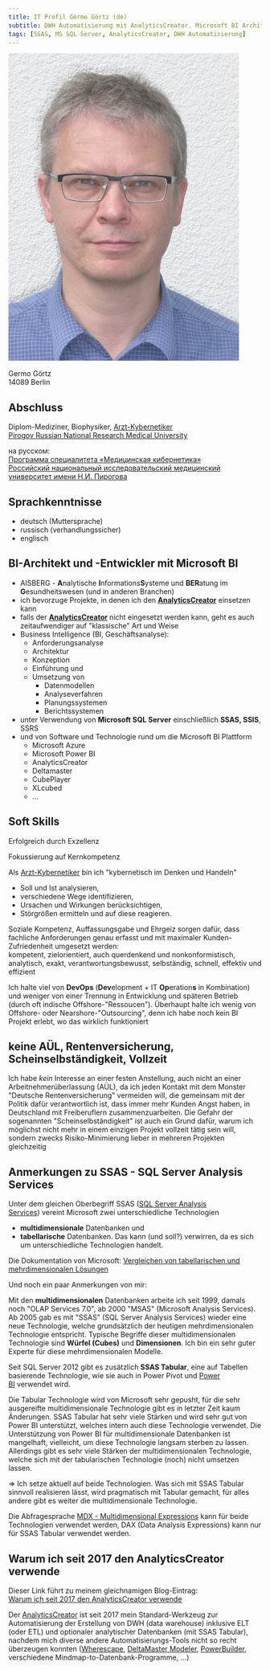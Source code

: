 ```yaml
---
title: IT Profil Germo Görtz (de)
subtitle: DWH Automatisierung mit AnalyticsCreator. Microsoft BI Architekt + Entwickler. MS SQL Server, SSAS
tags: [SSAS, MS SQL Server, AnalyticsCreator, DWH Automatisierung]
---
```


![Germo Görtz](assets/img/Germo_Goertz_459x612.jpg)

Germo Görtz  
14089 Berlin

## Abschluss

Diplom-Mediziner, Biophysiker, [Arzt-Kybernetiker](http://pirogov-university.com/academics/programs-and-degrees/undergraduate/medical-cybernetics/)  
[Pirogov Russian National Research Medical University](http://pirogov-university.com/)

на русском:  
[Программа специалитета «Медицинская кибернетика»](http://rsmu.ru/17409.html)  
[Российский национальный исследовательский медицинский университет имени Н.И. Пирогова](http://rsmu.ru/)

## Sprachkenntnisse

- deutsch (Muttersprache)
- russisch (verhandlungssicher)
- englisch

## BI-Architekt und -Entwickler mit Microsoft BI

* AISBERG - **A**nalytische **I**nformations**S**ysteme und **BER**atung im **G**esundheitswesen (und in anderen Branchen)
* ich bevorzuge Projekte, in denen ich den **[AnalyticsCreator](https://www.AnalyticsCreator.com)** einsetzen kann
* falls der **[AnalyticsCreator](https://www.AnalyticsCreator.com)** nicht eingesetzt werden kann, geht es auch zeitaufwendiger auf "klassische" Art und Weise
* Business Intelligence (BI, Geschäftsanalyse):
    * Anforderungsanalyse
    * Architektur
    * Konzeption
    * Einführung und
    * Umsetzung von
        * Datenmodellen
        * Analyseverfahren
        * Planungssystemen
        * Berichtssystemen
* unter Verwendung von **Microsoft SQL Server** einschließlich **SSAS, SSIS**, SSRS
* und von Software und Technologie rund um die Microsoft BI Plattform
    * Microsoft Azure
    * Microsoft Power BI
    * AnalyticsCreator
    * Deltamaster
    * CubePlayer
    * XLcubed
    * ...

## Soft Skills

Erfolgreich durch Exzellenz

Fokussierung auf Kernkompetenz

Als [Arzt-Kybernetiker](http://pirogov-university.com/academics/programs-and-degrees/undergraduate/medical-cybernetics/) bin ich "kybernetisch im Denken und Handeln"

* Soll und Ist analysieren,
* verschiedene Wege identifizieren,
* Ursachen und Wirkungen berücksichtigen,
* Störgrößen ermitteln und auf diese reagieren.

Soziale Kompetenz, Auffassungsgabe und Ehrgeiz sorgen dafür, dass fachliche Anforderungen genau erfasst und mit maximaler Kunden-Zufriedenheit umgesetzt werden:  
kompetent, zielorientiert, auch querdenkend und nonkonformistisch,  
analytisch, exakt, verantwortungsbewusst, selbständig, schnell, effektiv und effizient

Ich halte viel von **DevOps** (**Dev**elopment + IT **Op**eration**s** in Kombination) und weniger von einer Trennung in Entwicklung und späteren Betrieb (durch oft indische Offshore-"Ressoucen"). Überhaupt halte ich wenig von Offshore- oder Nearshore-"Outsourcing", denn ich habe noch kein BI Projekt erlebt, wo das wirklich funktioniert

## keine AÜL, Rentenversicherung, Scheinselbständigkeit, Vollzeit

Ich habe _kein_ Interesse an einer festen Anstellung, auch nicht an einer Arbeitnehmerüberlassung (AÜL), da ich jeden Kontakt mit dem Monster "Deutsche Rentenversicherung" vermeiden will, die gemeinsam mit der Politik dafür verantwortlich ist, dass immer mehr Kunden Angst haben, in Deutschland mit Freiberuflern zusammenzuarbeiten. Die Gefahr der sogenannten "Scheinselbständigkeit" ist auch ein Grund dafür, warum ich möglichst nicht mehr in einem einzigen Projekt vollzeit tätig sein will, sondern zwecks Risiko-Minimierung lieber in mehreren Projekten gleichzeitig

## Anmerkungen zu SSAS - SQL Server Analysis Services

Unter dem gleichen Oberbegriff SSAS ([SQL Server Analysis Services](http://docs.microsoft.com/de-de/analysis-services/analysis-services-overview?view=asallproducts-allversions)) vereint Microsoft zwei unterschiedliche Technologien

* **multidimensionale** Datenbanken und
* **tabellarische** Datenbanken. Das kann (und soll?) verwirren, da es sich um unterschiedliche Technologien handelt.

Die Dokumentation von Microsoft: [Vergleichen von tabellarischen und mehrdimensionalen Lösungen](http://docs.microsoft.com/de-de/analysis-services/comparing-tabular-and-multidimensional-solutions-ssas?view=asallproducts-allversions)

Und noch ein paar Anmerkungen von mir:

Mit den **multidimensionalen** Datenbanken arbeite ich seit 1999, damals noch "OLAP Services 7.0", ab 2000 "MSAS" (Microsoft Analysis Services). Ab 2005 gab es mit "SSAS" (SQL Server Analysis Services) wieder eine neue Technologie, welche grundsätzlich der heutigen mehrdimensionalen Technologie entspricht. Typische Begriffe dieser multidimensionalen Technologie sind **Würfel (Cubes)** und **Dimensionen**. Ich bin ein sehr guter Experte für diese mehrdimensionalen Modelle.

Seit SQL Server 2012 gibt es zusätzlich **SSAS Tabular**, eine auf Tabellen basierende Technologie, wie sie auch in Power Pivot und [Power BI](http://powerbi.microsoft.com/de-de/) verwendet wird.

Die Tabular Technologie wird von Microsoft sehr gepusht, für die sehr ausgereifte multidimensionale Technologie gibt es in letzter Zeit kaum Änderungen. SSAS Tabular hat sehr viele Stärken und wird sehr gut von Power BI unterstützt, welches intern auch diese Technologie verwendet. Die Unterstützung von Power BI für multidimensionale Datenbanken ist mangelhaft, vielleicht, um diese Technologie langsam sterben zu lassen. Allerdings gibt es sehr viele Stärken der multidimensionalen Technologie, welche sich mit der tabularischen Technologie (noch) nicht umsetzen lassen.

=> Ich setze aktuell auf beide Technologien. Was sich mit SSAS Tabular sinnvoll realisieren lässt, wird pragmatisch mit Tabular gemacht, für alles andere gibt es weiter die multidimensionale Technologie.

Die Abfragesprache [MDX - Multidimensional Expressions](http://de.wikipedia.org/wiki/Multidimensional_Expressions) kann für beide Technologien verwendet werden, DAX (Data Analysis Expressions) kann nur für SSAS Tabular verwendet werden.

## Warum ich seit 2017 den AnalyticsCreator verwende

Dieser Link führt zu meinem gleichnamigen Blog-Eintrag:  
[Warum ich seit 2017 den AnalyticsCreator verwende](http://analyticscreator.aisberg.de/index.php?/archives/1-Warum-ich-seit-2017-den-AnalyticsCreator-verwende.html)

Der [AnalyticsCreator](www.AnalyticsCreator.com) ist seit 2017 mein Standard-Werkzeug zur Automatisierung der Erstellung von DWH (data warehouse) inklusive ELT (oder ETL) und optionaler analytischer Datenbanken (mit SSAS Tabular), nachdem mich diverse andere Automatisierungs-Tools nicht so recht überzeugen konnten ([Wherescape](http://www.wherescape.com/), [DeltaMaster Modeler](http://www.bissantz.de/know-how/crew/deltamaster-modeler-individuelle-datenmodel-lanpassung-nach-deploy/), [PowerBuilder](http://www.appeon.com/products/powerbuilder), verschiedene Mindmap-to-Datenbank-Programme, ...)
